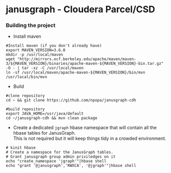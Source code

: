 # janusgraph - Cloudera Parcel/CSD

### Building the project

* Install maven

``` shell
#Install maven (if you don't already have)
export MAVEN_VERSION=3.6.0
mkdir -p /usr/local/maven
wget "http://mirrors.ocf.berkeley.edu/apache/maven/maven-3/${MAVEN_VERSION}/binaries/apache-maven-${MAVEN_VERSION}-bin.tar.gz" -O - | tar -xz -C /usr/local/maven
ln -sf /usr/local/maven/apache-maven-${MAVEN_VERSION}/bin/mvn /usr/local/bin/mvn

```

* Build 
``` shell
#clone repository
cd ~ && git clone https://github.com/npopa/janusgraph-cdh

#build repository
export JAVA_HOME=/usr/java/default
cd ~/janusgraph-cdh && mvn clean package

```

* Create a dedicated `jgraph` hbase namespace that will contain all the hbase tables for JanusGraph. \
This is not required but it will keep things tidy in a crowded environment.

``` shell
# kinit hbase
# Create a namespace for the JanusGraph tables.
# Grant janusgraph group admin priviledges on it 
echo "create_namespace 'jgraph'"|hbase shell
echo "grant '@janusgraph','RWXCA', '@jgraph'"|hbase shell

```


